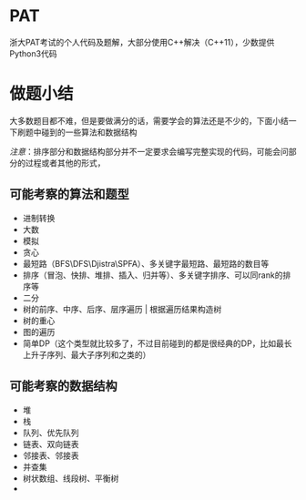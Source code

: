 # PAT
浙大PAT考试的个人代码及题解，大部分使用C++解决（C++11），少数提供Python3代码

# 做题小结
大多数题目都不难，但是要做满分的话，需要学会的算法还是不少的，下面小结一下刷题中碰到的一些算法和数据结构

*注意*：排序部分和数据结构部分并不一定要求会编写完整实现的代码，可能会问部分的过程或者其他的形式，

## 可能考察的算法和题型
- 进制转换
- 大数
- 模拟
- 贪心
- 最短路（BFS\DFS\Djistra\SPFA）、多关键字最短路、最短路的数目等
- 排序（冒泡、快排、堆排、插入、归并等）、多关键字排序、可以同rank的排序等
- 二分
- 树的前序、中序、后序、层序遍历 | 根据遍历结果构造树
- 树的重心
- 图的遍历
- 简单DP（这个类型就比较多了，不过目前碰到的都是很经典的DP，比如最长上升子序列、最大子序列和之类的）


## 可能考察的数据结构
- 堆
- 栈
- 队列、优先队列
- 链表、双向链表
- 邻接表、邻接表
- 并查集
- 树状数组、线段树、平衡树
- 